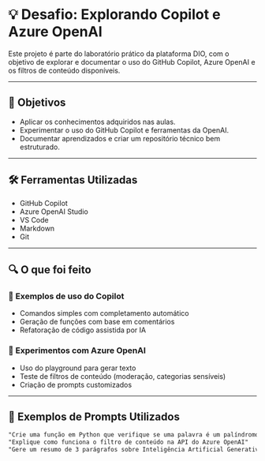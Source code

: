 # 💡 Desafio: Explorando Copilot e Azure OpenAI

Este projeto é parte do laboratório prático da plataforma DIO, com o objetivo de explorar e documentar o uso do GitHub Copilot, Azure OpenAI e os filtros de conteúdo disponíveis.

---

## 🧠 Objetivos

- Aplicar os conhecimentos adquiridos nas aulas.
- Experimentar o uso do GitHub Copilot e ferramentas da OpenAI.
- Documentar aprendizados e criar um repositório técnico bem estruturado.

---

## 🛠️ Ferramentas Utilizadas

- GitHub Copilot
- Azure OpenAI Studio
- VS Code
- Markdown
- Git

---

## 🔍 O que foi feito

### 🚀 Exemplos de uso do Copilot
- Comandos simples com completamento automático
- Geração de funções com base em comentários
- Refatoração de código assistida por IA

### 🧪 Experimentos com Azure OpenAI
- Uso do playground para gerar texto
- Teste de filtros de conteúdo (moderação, categorias sensíveis)
- Criação de prompts customizados

---

## 💬 Exemplos de Prompts Utilizados

```txt
"Crie uma função em Python que verifique se uma palavra é um palíndromo"
"Explique como funciona o filtro de conteúdo na API do Azure OpenAI"
"Gere um resumo de 3 parágrafos sobre Inteligência Artificial Generativa"
